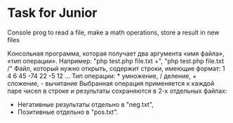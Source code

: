 # Task for Junior
Console prog to read a file, make a math operations, store a result in new files

Kонсольная программа, которая получает два аргумента «имя файла», «тип операции».
Например: "php test.php file.txt +", "php test.php file.txt /"
Файл, который нужно открыть, содержит строки, имеющие формат:
1 4
6 45
-74 22
-5 12
…
Тип операции: * умножение, / деление, + сложение, - вычитание
Выбранная операция применяется к каждой паре чисел в строке и результаты сохраняются в 2-х отдельных файлах:
- Негативные результаты отдельно в "neg.txt",
- Позитивные отдельно в "pos.txt".

